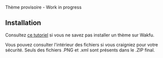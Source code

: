  Thème provisoire - Work in progress
 ## Installation
Consultez [ce tutoriel](https://methodwakfu.com/accueil/actualites/modding-interface/#3_-_TUTORIEL_DINSTALLATION) si vous ne savez pas installer un thème sur Wakfu.

Vous pouvez consulter l'intérieur des fichiers si vous craigniez pour votre sécurité. Seuls des fichiers .PNG et .xml sont présents dans le .ZIP final.
